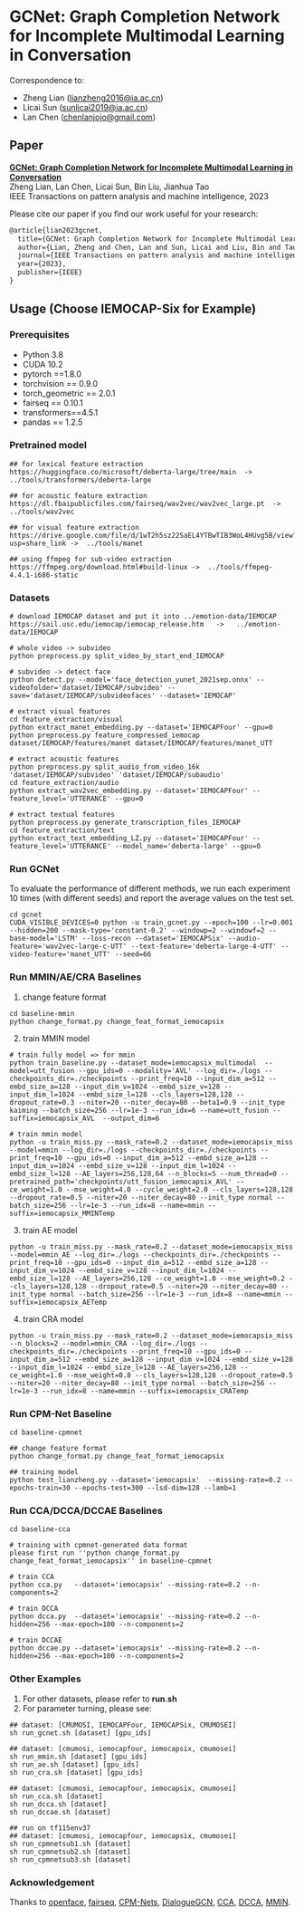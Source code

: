 # GCNet: Graph Completion Network for Incomplete Multimodal Learning in Conversation

Correspondence to: 
  - Zheng Lian (lianzheng2016@ia.ac.cn)
  - Licai Sun (sunlicai2019@ia.ac.cn)
  - Lan Chen (chenlanjojo@gmail.com)
  
## Paper
[**GCNet: Graph Completion Network for Incomplete Multimodal Learning in Conversation**](https://ieeexplore.ieee.org/abstract/document/10008078)<br>
Zheng Lian, Lan Chen, Licai Sun, Bin Liu, Jianhua Tao<br>
IEEE Transactions on pattern analysis and machine intelligence, 2023

Please cite our paper if you find our work useful for your research:

```tex
@article{lian2023gcnet,
  title={GCNet: Graph Completion Network for Incomplete Multimodal Learning in Conversation},
  author={Lian, Zheng and Chen, Lan and Sun, Licai and Liu, Bin and Tao, Jianhua},
  journal={IEEE Transactions on pattern analysis and machine intelligence},
  year={2023},
  publisher={IEEE}
}
```

## Usage (Choose IEMOCAP-Six for Example)

### Prerequisites
- Python 3.8
- CUDA 10.2
- pytorch ==1.8.0
- torchvision == 0.9.0
- torch_geometric == 2.0.1
- fairseq == 0.10.1
- transformers==4.5.1
- pandas == 1.2.5



### Pretrained model

```shell
## for lexical feature extraction
https://huggingface.co/microsoft/deberta-large/tree/main  -> ../tools/transformers/deberta-large

## for acoustic feature extraction
https://dl.fbaipublicfiles.com/fairseq/wav2vec/wav2vec_large.pt  -> ../tools/wav2vec

## for visual feature extraction
https://drive.google.com/file/d/1wT2h5sz22SaEL4YTBwTIB3WoL4HUvg5B/view?usp=share_link ->  ../tools/manet

## using ffmpeg for sub-video extraction
https://ffmpeg.org/download.html#build-linux ->  ../tools/ffmpeg-4.4.1-i686-static
```



### Datasets

~~~~shell
# download IEMOCAP dataset and put it into ../emotion-data/IEMOCAP
https://sail.usc.edu/iemocap/iemocap_release.htm   ->   ../emotion-data/IEMOCAP

# whole video -> subvideo
python preprocess.py split_video_by_start_end_IEMOCAP

# subvideo -> detect face
python detect.py --model='face_detection_yunet_2021sep.onnx' --videofolder='dataset/IEMOCAP/subvideo' --save='dataset/IEMOCAP/subvideofaces' --dataset='IEMOCAP'

# extract visual features
cd feature_extraction/visual
python extract_manet_embedding.py --dataset='IEMOCAPFour' --gpu=0
python preprocess.py feature_compressed_iemocap dataset/IEMOCAP/features/manet dataset/IEMOCAP/features/manet_UTT

# extract acoustic features
python preprocess.py split_audio_from_video_16k 'dataset/IEMOCAP/subvideo' 'dataset/IEMOCAP/subaudio'
cd feature_extraction/audio
python extract_wav2vec_embedding.py --dataset='IEMOCAPFour' --feature_level='UTTERANCE' --gpu=0

# extract textual features
python preprocess.py generate_transcription_files_IEMOCAP
cd feature_extraction/text
python extract_text_embedding_LZ.py --dataset='IEMOCAPFour' --feature_level='UTTERANCE' --model_name='deberta-large' --gpu=0
~~~~



### Run GCNet

To evaluate the performance of different methods, we run each experiment 10 times (with different seeds) and report the average values on the test set. 

~~~~shell
cd gcnet
CUDA_VISIBLE_DEVICES=0 python -u train_gcnet.py --epoch=100 --lr=0.001 --hidden=200 --mask-type='constant-0.2' --windowp=2 --windowf=2 --base-model='LSTM' --loss-recon --dataset='IEMOCAPSix' --audio-feature='wav2vec-large-c-UTT' --text-feature='deberta-large-4-UTT' --video-feature='manet_UTT' --seed=66
~~~~



### Run MMIN/AE/CRA Baselines

1. change feature format

~~~~shell
cd baseline-mmin
python change_format.py change_feat_format_iemocapsix
~~~~

2. train MMIN model

```shell
# train fully model => for mmin
python train_baseline.py --dataset_mode=iemocapsix_multimodal  --model=utt_fusion --gpu_ids=0 --modality='AVL' --log_dir=./logs --checkpoints_dir=./checkpoints --print_freq=10 --input_dim_a=512 --embd_size_a=128 --input_dim_v=1024 --embd_size_v=128 --input_dim_l=1024 --embd_size_l=128 --cls_layers=128,128 --dropout_rate=0.3 --niter=20 --niter_decay=80 --beta1=0.9 --init_type kaiming --batch_size=256 --lr=1e-3 --run_idx=6 --name=utt_fusion --suffix=iemocapsix_AVL  --output_dim=6

# train mmin model
python -u train_miss.py --mask_rate=0.2 --dataset_mode=iemocapsix_miss  --model=mmin --log_dir=./logs --checkpoints_dir=./checkpoints --print_freq=10 --gpu_ids=0 --input_dim_a=512 --embd_size_a=128 --input_dim_v=1024 --embd_size_v=128 --input_dim_l=1024 --embd_size_l=128 --AE_layers=256,128,64 --n_blocks=5 --num_thread=0 --pretrained_path='checkpoints/utt_fusion_iemocapsix_AVL' --ce_weight=1.0 --mse_weight=4.0 --cycle_weight=2.0 --cls_layers=128,128 --dropout_rate=0.5 --niter=20 --niter_decay=80 --init_type normal --batch_size=256 --lr=1e-3 --run_idx=8 --name=mmin --suffix=iemocapsix_MMINTemp
```

3. train AE model

```shell
python -u train_miss.py --mask_rate=0.2 --dataset_mode=iemocapsix_miss  --model=mmin_AE --log_dir=./logs --checkpoints_dir=./checkpoints --print_freq=10 --gpu_ids=0 --input_dim_a=512 --embd_size_a=128 --input_dim_v=1024 --embd_size_v=128 --input_dim_l=1024 --embd_size_l=128 --AE_layers=256,128 --ce_weight=1.0 --mse_weight=0.2 --cls_layers=128,128 --dropout_rate=0.5 --niter=20 --niter_decay=80 --init_type normal --batch_size=256 --lr=1e-3 --run_idx=8 --name=mmin --suffix=iemocapsix_AETemp
```

4. train CRA model

```shell
python -u train_miss.py --mask_rate=0.2 --dataset_mode=iemocapsix_miss  --n_blocks=2 --model=mmin_CRA --log_dir=./logs --checkpoints_dir=./checkpoints --print_freq=10 --gpu_ids=0 --input_dim_a=512 --embd_size_a=128 --input_dim_v=1024 --embd_size_v=128 --input_dim_l=1024 --embd_size_l=128 --AE_layers=256,128 --ce_weight=1.0 --mse_weight=0.8 --cls_layers=128,128 --dropout_rate=0.5 --niter=20 --niter_decay=80 --init_type normal --batch_size=256 --lr=1e-3 --run_idx=8 --name=mmin --suffix=iemocapsix_CRATemp
```



### Run CPM-Net Baseline

```shell
cd baseline-cpmnet

## change feature format
python change_format.py change_feat_format_iemocapsix

## training model
python test_lianzheng.py --dataset='iemocapsix'  --missing-rate=0.2 --epochs-train=30 --epochs-test=300 --lsd-dim=128 --lamb=1
```



### Run CCA/DCCA/DCCAE Baselines

```shell
cd baseline-cca

# training with cpmnet-generated data format
please first run ''python change_format.py change_feat_format_iemocapsix'' in baseline-cpmnet

# train CCA
python cca.py   --dataset='iemocapsix' --missing-rate=0.2 --n-components=2

# train DCCA
python dcca.py  --dataset='iemocapsix' --missing-rate=0.2 --n-hidden=256 --max-epoch=100 --n-components=2

# train DCCAE
python dccae.py --dataset='iemocapsix' --missing-rate=0.2 --n-hidden=256 --max-epoch=100 --n-components=2
```



### Other Examples

1. For other datasets, please refer to **run.sh**
2. For parameter turning, please see:

```shell
## dataset: [CMUMOSI, IEMOCAPFour, IEMOCAPSix, CMUMOSEI]
sh run_gcnet.sh [dataset] [gpu_ids]

## dataset: [cmumosi, iemocapfour, iemocapsix, cmumosei]
sh run_mmin.sh [dataset] [gpu_ids]
sh run_ae.sh [dataset] [gpu_ids]
sh run_cra.sh [dataset] [gpu_ids]

## dataset: [cmumosi, iemocapfour, iemocapsix, cmumosei]
sh run_cca.sh [dataset]
sh run_dcca.sh [dataset]
sh run_dccae.sh [dataset]

## run on tf115env37
## dataset: [cmumosi, iemocapfour, iemocapsix, cmumosei]
sh run_cpmnetsub1.sh [dataset]
sh run_cpmnetsub2.sh [dataset]
sh run_cpmnetsub3.sh [dataset]
```



### Acknowledgement

Thanks to [openface](https://github.com/TadasBaltrusaitis/OpenFace), [fairseq](https://github.com/facebookresearch/fairseq), [CPM-Nets](https://github.com/hanmenghan/CPM_Nets), [DialogueGCN](https://github.com/declare-lab/conv-emotion/tree/master/DialogueGCN), [CCA](https://github.com/ashawkey/CCA), [DCCA](https://github.com/Michaelvll/DeepCCA), [MMIN](https://github.com/AIM3-RUC/MMIN/tree/master).
